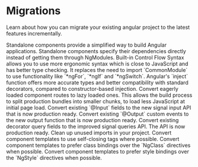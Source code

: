 # Migrations

Learn about how you can migrate your existing angular project to the latest features incrementally.

<docs-card-container>
  <docs-card title="Standalone" link="Migrate now" href="reference/migrations/standalone">
    Standalone components provide a simplified way to build Angular applications. Standalone components specify their dependencies directly instead of getting them through NgModules.
  </docs-card>
  <docs-card title="Control Flow Syntax" link="Migrate now" href="reference/migrations/control-flow">
    Built-in Control Flow Syntax allows you to use more ergonomic syntax which is close to JavaScript and has better type checking. It replaces the need to import `CommonModule` to use functionality like `*ngFor`, `*ngIf` and `*ngSwitch`.
  </docs-card>
  <docs-card title="inject() Function" link="Migrate now" href="reference/migrations/inject-function">
    Angular's `inject` function offers more accurate types and better compatibility with standard decorators, compared to constructor-based injection.
  </docs-card>
  <docs-card title="Lazy-loaded routes" link="Migrate now" href="reference/migrations/route-lazy-loading">
    Convert eagerly loaded component routes to lazy loaded ones. This allows the build process to split production bundles into smaller chunks, to load less JavaScript at initial page load.
  </docs-card>
  <docs-card title="New `input()` API" link="Migrate now" href="reference/migrations/signal-inputs">
    Convert existing `@Input` fields to the new signal input API that is now production ready.
  </docs-card>
  <docs-card title="New `output()` function" link="Migrate now" href="reference/migrations/outputs">
    Convert existing `@Output` custom events to the new output function that is now production ready.
  </docs-card>
  <docs-card title="Queries as signal" link="Migrate now" href="reference/migrations/signal-queries">
    Convert existing decorator query fields to the improved signal queries API. The API is now production ready.
  </docs-card>
  <docs-card title="Cleanup unused imports" link="Try it now" href="reference/migrations/cleanup-unused-imports">
    Clean up unused imports in your project.
  </docs-card>
  <docs-card title="Self-closing tags" link="Migrate now" href="reference/migrations/self-closing-tags">
    Convert component templates to use self-closing tags where possible.
  </docs-card>
  <docs-card title="NgClass to Class Bindings" link="Migrate now" href="reference/migrations/ngclass-to-class">
      Convert component templates to prefer class bindings over the `NgClass` directives when possible.
  </docs-card>
  <docs-card title="NgStyle to Style Bindings" link="Migrate now" href="reference/migrations/ngstyle-to-style">
      Convert component templates to prefer style bindings over the `NgStyle` directives when possible.
  </docs-card>
</docs-card-container>